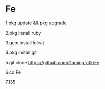# Fe


1.pkg update && pkg upgrade

2.pkg install ruby

3.gem install lolcat

4.pkg install git

5.git clone https://github.com/Gaming-afk/Fe

6.cd Fe

7.135
